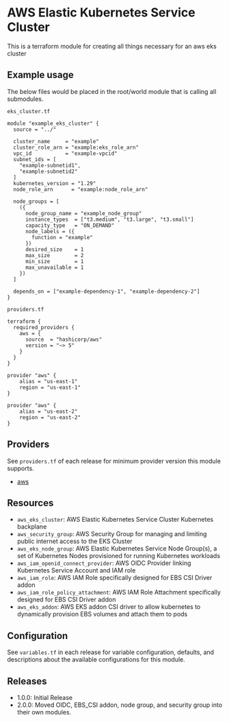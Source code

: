 # AWS Elastic Kubernetes Service Cluster
This is a terraform module for creating all things necessary for an aws eks cluster

## Example usage
The below files would be placed in the root/world module that is calling all submodules.

`eks_cluster.tf`
```HCL
module "example_eks_cluster" {
  source = "../"

  cluster_name     = "example"
  cluster_role_arn = "example:eks_role_arn"
  vpc_id           = "example-vpcid"
  subnet_ids = [
    "example-subnetid1",
    "example-subnetid2"
  ]
  kubernetes_version = "1.29"
  node_role_arn      = "example:node_role_arn"

  node_groups = [
    ({
      node_group_name = "example_node_group"
      instance_types  = ["t3.medium", "t3.large", "t3.small"]
      capacity_type   = "ON_DEMAND"
      node_labels = ({
        function = "example"
      })
      desired_size    = 1
      max_size        = 2
      min_size        = 1
      max_unavailable = 1
    })
  ]

  depends_on = ["example-dependency-1", "example-dependency-2"]
}

```
`providers.tf`
```HCL
terraform {
  required_providers {
    aws = {
      source  = "hashicorp/aws"
      version = "~> 5"
    }
  }
}

provider "aws" {
    alias = "us-east-1"
    region = "us-east-1"
}

provider "aws" {
    alias = "us-east-2"
    region = "us-east-2"
}
```
## Providers
See `providers.tf` of each release for minimum provider version this module supports.

- [aws](https://registry.terraform.io/providers/hashicorp/aws/latest)

## Resources
- `aws_eks_cluster`: AWS Elastic Kubernetes Service Cluster Kubernetes backplane
- `aws_security_group`: AWS Security Group for managing and limiting public internet access to the EKS Cluster
- `aws_eks_node_group`: AWS Elastic Kubernetes Service Node Group(s), a set of Kubernetes Nodes provisioned for running Kubernetes workloads
- `aws_iam_openid_connect_provider`: AWS OIDC Provider linking Kubernetes Service Account and IAM role
- `aws_iam_role`: AWS IAM Role specifically designed for EBS CSI Driver addon
- `aws_iam_role_policy_attachment`: AWS IAM Role Attachment specifically designed for EBS CSI Driver addon
- `aws_eks_addon`: AWS EKS addon CSI driver to allow kubernetes to dynamically provision EBS volumes and attach them to pods

## Configuration
See `variables.tf` in each release for variable configuration, defaults, and descriptions about the available configurations for this module.

## Releases
- 1.0.0: Initial Release
- 2.0.0: Moved OIDC, EBS_CSI addon, node group, and security group into their own modules.

